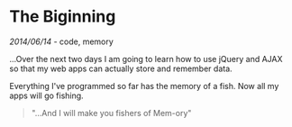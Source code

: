 # The Biginning
*2014/06/14* - code, memory

...Over the next two days I am going to learn how to use jQuery and AJAX so that my web apps can actually store and remember data.

Everything I've programmed so far has the memory of a fish. Now all my apps will go fishing.

> "...And I will make you fishers of Mem-ory"
